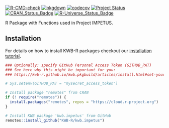 [![R-CMD-check](https://github.com/KWB-R/kwb.impetus/workflows/R-CMD-check/badge.svg)](https://github.com/KWB-R/kwb.impetus/actions?query=workflow%3AR-CMD-check)
[![pkgdown](https://github.com/KWB-R/kwb.impetus/workflows/pkgdown/badge.svg)](https://github.com/KWB-R/kwb.impetus/actions?query=workflow%3Apkgdown)
[![codecov](https://codecov.io/github/KWB-R/kwb.impetus/branch/main/graphs/badge.svg)](https://codecov.io/github/KWB-R/kwb.impetus)
[![Project Status](https://img.shields.io/badge/lifecycle-experimental-orange.svg)](https://www.tidyverse.org/lifecycle/#experimental)
[![CRAN_Status_Badge](https://www.r-pkg.org/badges/version/kwb.impetus)]()
[![R-Universe_Status_Badge](https://kwb-r.r-universe.dev/badges/kwb.impetus)](https://kwb-r.r-universe.dev/)

R Package with Functions used in Project IMPETUS.

## Installation

For details on how to install KWB-R packages checkout our [installation tutorial](https://kwb-r.github.io/kwb.pkgbuild/articles/install.html).

```r
### Optionally: specify GitHub Personal Access Token (GITHUB_PAT)
### See here why this might be important for you:
### https://kwb-r.github.io/kwb.pkgbuild/articles/install.html#set-your-github_pat

# Sys.setenv(GITHUB_PAT = "mysecret_access_token")

# Install package "remotes" from CRAN
if (! require("remotes")) {
  install.packages("remotes", repos = "https://cloud.r-project.org")
}

# Install KWB package 'kwb.impetus' from GitHub
remotes::install_github("KWB-R/kwb.impetus")
```
